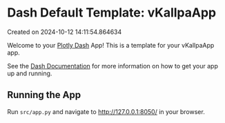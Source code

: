 # Dash Default Template: vKallpaApp

Created on 2024-10-12 14:11:54.864634

Welcome to your [Plotly Dash](https://plotly.com/dash/) App! This is a template for your vKallpaApp app.

See the [Dash Documentation](https://dash.plotly.com/introduction) for more information on how to get your app up and running.

## Running the App

Run `src/app.py` and navigate to http://127.0.0.1:8050/ in your browser.